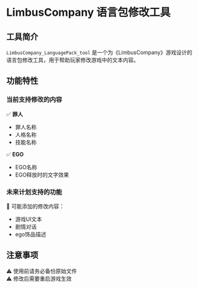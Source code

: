 # LimbusCompany 语言包修改工具

## 工具简介

`LimbusCompany_LanguagePack_tool` 是一个为《LimbusCompany》游戏设计的语言包修改工具，用于帮助玩家修改游戏中的文本内容。

## 功能特性

### 当前支持修改的内容
✅ **罪人**
- 罪人名称
- 人格名称
- 技能名称

✅ **EGO**
- EGO名称
- EGO释放时的文字效果

### 未来计划支持的功能
🔧 可能添加的修改内容：
- 游戏UI文本
- 剧情对话
- ego饰品描述

## 注意事项
⚠️ 使用前请务必备份原始文件  
⚠️ 修改后需要重启游戏生效  
